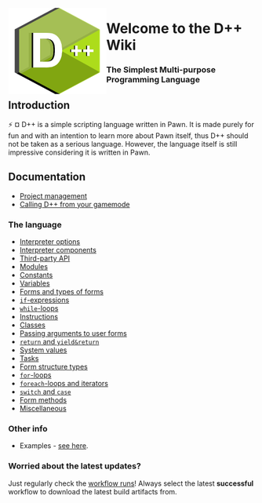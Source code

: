 <p align="left">
  <img width="200" align="left" src="dpp_logo.png">
</p>
<h1 align = "left">Welcome to the <b>D++</b> Wiki</h1>
<h3 align = "left">
  The Simplest Multi-purpose Programming Language
</h3>

## Introduction
:zap: ¤ D++ is a simple scripting language written in Pawn. It is made purely for fun and with an intention to learn more about Pawn itself, thus D++ should not be taken as a serious language. However, the language itself is still impressive considering it is written in Pawn.

## Documentation

- [Project management](doc/dpp_proj.md)
- [Calling D++ from your gamemode](doc/dpp_callingfromscript.md)

### The language

- [Interpreter options](doc/dpp_options.md)
- [Interpreter components](doc/dpp_components.md)
- [Third-party API](doc/dpp_api.md)
- [Modules](doc/dpp_modules.md)
- [Constants](doc/dpp_const.md)
- [Variables](doc/dpp_vars.md)
- [Forms and types of forms](doc/dpp_forms.md)
- [`if`-expressions](doc/dpp_if.md)
- [`while`-loops](doc/dpp_while.md)
- [Instructions](doc/dpp_instruct.md)
- [Classes](doc/dpp_class.md)
- [Passing arguments to user forms](doc/dpp_userargs.md)
- [`return` and `yield&return`](doc/dpp_return.md)
- [System values](doc/dpp_sysval.md)
- [Tasks](doc/dpp_tasks.md)
- [Form structure types](doc/dpp_struct.md)
- [`for`-loops](doc/dpp_for.md)
- [`foreach`-loops and iterators](doc/dpp_foreach.md)
- [`switch` and `case`](doc/dpp_switch.md)
- [Form methods](doc/dpp_methods.md)
- [Miscellaneous](doc/dpp_misc.md)

### Other info

- Examples - [see here](doc/dpp_example.md).


### Worried about the latest updates?

Just regularly check the [workflow runs](https://github.com/samp-api/dpp/actions)! Always select the latest **successful** workflow to download the latest build artifacts from.